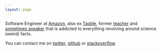 ```yaml
---
layout: page
---
```


Software Engineer at [Amazon](https://amazon.com), also ex [Taqtile](https://taqtile.com.br), former [teacher](https://br.linkedin.com/in/felipesabinosilva) and [sometimes speaker](https://www.slideshare.net/felipesabinos/) that is addicted to everything revolving around science (weird) facts.

You can contact me on [twitter](https://twitter.com/felipesabino), [github](https://github.com/felipesabino) or [stackoverflow](https://stackoverflow.com/users/429521/felipe-sabino)
